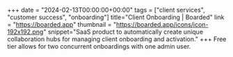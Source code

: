 +++
date = "2024-02-13T00:00:00+00:00"
tags = ["client services", "customer success", "onboarding"]
title="Client Onboarding | Boarded"
link = "https://boarded.app"
thumbnail = "https://boarded.app/icons/icon-192x192.png"
snippet="SaaS product to automatically create unique collaboration hubs for managing client onboarding and activation."
+++
Free tier allows for two concurrent onboardings with one admin user.
